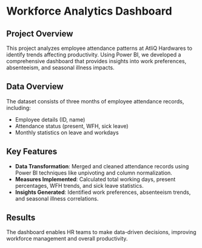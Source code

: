 # Workforce Analytics Dashboard

## Project Overview
This project analyzes employee attendance patterns at AtliQ Hardwares to identify trends affecting productivity. Using Power BI, we developed a comprehensive dashboard that provides insights into work preferences, absenteeism, and seasonal illness impacts.

## Data Overview
The dataset consists of three months of employee attendance records, including:
- Employee details (ID, name)
- Attendance status (present, WFH, sick leave)
- Monthly statistics on leave and workdays

## Key Features
- **Data Transformation**: Merged and cleaned attendance records using Power BI techniques like unpivoting and column normalization.
- **Measures Implemented**: Calculated total working days, present percentages, WFH trends, and sick leave statistics.
- **Insights Generated**: Identified work preferences, absenteeism trends, and seasonal illness correlations.

## Results
The dashboard enables HR teams to make data-driven decisions, improving workforce management and overall productivity.
